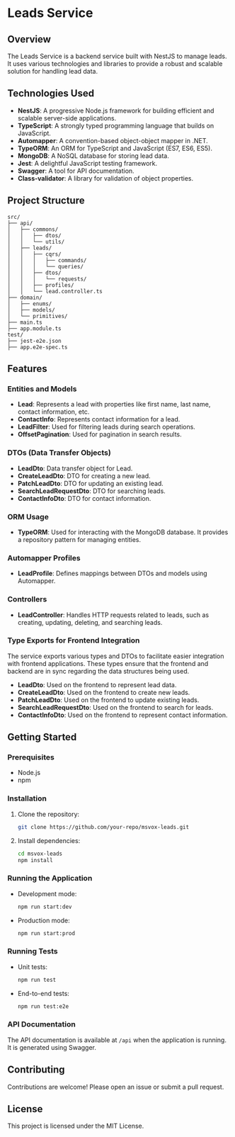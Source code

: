 # Leads Service

## Overview

The Leads Service is a backend service built with NestJS to manage leads. It uses various technologies and libraries to provide a robust and scalable solution for handling lead data.

## Technologies Used

- **NestJS**: A progressive Node.js framework for building efficient and scalable server-side applications.
- **TypeScript**: A strongly typed programming language that builds on JavaScript.
- **Automapper**: A convention-based object-object mapper in .NET.
- **TypeORM**: An ORM for TypeScript and JavaScript (ES7, ES6, ES5).
- **MongoDB**: A NoSQL database for storing lead data.
- **Jest**: A delightful JavaScript testing framework.
- **Swagger**: A tool for API documentation.
- **Class-validator**: A library for validation of object properties.

## Project Structure

```
src/
├── api/
│   ├── commons/
│   │   ├── dtos/
│   │   └── utils/
│   ├── leads/
│   │   ├── cqrs/
│   │   │   ├── commands/
│   │   │   └── queries/
│   │   ├── dtos/
│   │   │   └── requests/
│   │   ├── profiles/
│   │   └── lead.controller.ts
├── domain/
│   ├── enums/
│   ├── models/
│   └── primitives/
├── main.ts
├── app.module.ts
test/
├── jest-e2e.json
├── app.e2e-spec.ts
```

## Features

### Entities and Models

- **Lead**: Represents a lead with properties like first name, last name, contact information, etc.
- **ContactInfo**: Represents contact information for a lead.
- **LeadFilter**: Used for filtering leads during search operations.
- **OffsetPagination**: Used for pagination in search results.

### DTOs (Data Transfer Objects)

- **LeadDto**: Data transfer object for Lead.
- **CreateLeadDto**: DTO for creating a new lead.
- **PatchLeadDto**: DTO for updating an existing lead.
- **SearchLeadRequestDto**: DTO for searching leads.
- **ContactInfoDto**: DTO for contact information.

### ORM Usage

- **TypeORM**: Used for interacting with the MongoDB database. It provides a repository pattern for managing entities.

### Automapper Profiles

- **LeadProfile**: Defines mappings between DTOs and models using Automapper.

### Controllers

- **LeadController**: Handles HTTP requests related to leads, such as creating, updating, deleting, and searching leads.

### Type Exports for Frontend Integration

The service exports various types and DTOs to facilitate easier integration with frontend applications. These types ensure that the frontend and backend are in sync regarding the data structures being used.

- **LeadDto**: Used on the frontend to represent lead data.
- **CreateLeadDto**: Used on the frontend to create new leads.
- **PatchLeadDto**: Used on the frontend to update existing leads.
- **SearchLeadRequestDto**: Used on the frontend to search for leads.
- **ContactInfoDto**: Used on the frontend to represent contact information.

## Getting Started

### Prerequisites

- Node.js
- npm

### Installation

1. Clone the repository:
   ```bash
   git clone https://github.com/your-repo/msvox-leads.git
   ```
2. Install dependencies:
   ```bash
   cd msvox-leads
   npm install
   ```

### Running the Application

- Development mode:
  ```bash
  npm run start:dev
  ```
- Production mode:
  ```bash
  npm run start:prod
  ```

### Running Tests

- Unit tests:
  ```bash
  npm run test
  ```
- End-to-end tests:
  ```bash
  npm run test:e2e
  ```

### API Documentation

The API documentation is available at `/api` when the application is running. It is generated using Swagger.

## Contributing

Contributions are welcome! Please open an issue or submit a pull request.

## License

This project is licensed under the MIT License.
